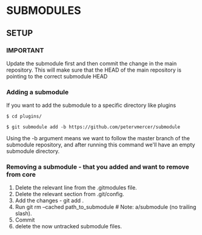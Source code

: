 # SUBMODULES
## SETUP

### IMPORTANT

Update the submodule first and then commit the change in the main repository.  This will make sure that the HEAD of the main repository is pointing to the correct submodule HEAD

### Adding a submodule

If you want to add the submodule to a specific directory like plugins 

```text
$ cd plugins/
```

```text
$ git submodule add -b https://github.com/petervmercer/submodule

```
Using the -b argument means we want to follow the master branch of the submodule repository, and after running this command we'll have an empty submodule directory.

### Removing a submodule - that you added and want to remove from core

1. Delete the relevant line from the .gitmodules file.
2. Delete the relevant section from .git/config.
3. Add the changes - git add .
4. Run git rm –cached path_to_submodule # Note: a/submodule (no trailing slash).
5. Commit
6. delete the now untracked submodule files.
